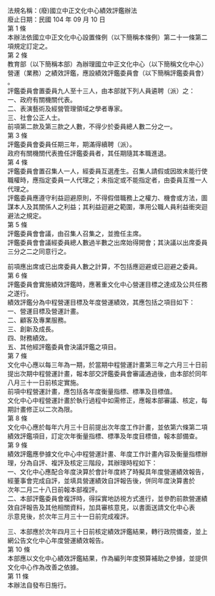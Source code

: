 法規名稱：(廢)國立中正文化中心績效評鑑辦法  
廢止日期：民國 104 年 09 月 10 日  
第 1 條  
本辦法依國立中正文化中心設置條例（以下簡稱本條例）第二十一條第二  
項規定訂定之。  
第 2 條  
教育部（以下簡稱本部）為辦理國立中正文化中心（以下簡稱文化中心）  
營運（業務）之績效評鑑，應設績效評鑑委員會（以下簡稱評鑑委員會）  
。  
評鑑委員會置委員九人至十三人，由本部就下列人員遴聘（派）之：  
一、政府有關機關代表。  
二、表演藝術及經營管理領域之學者專家。  
三、社會公正人士。  
前項第二款及第三款之人數，不得少於委員總人數二分之一。  
第 3 條  
評鑑委員會委員任期三年，期滿得續聘（派）。  
政府有關機關代表擔任評鑑委員者，其任期隨其本職進退。  
第 4 條  
評鑑委員會置召集人一人，經委員互選產生。召集人請假或因故未能行使  
職權時，應指定委員一人代理之；未指定或不能指定者，由委員互推一人  
代理之。  
評鑑委員應遵守利益迴避原則，不得假借職務上之權力、機會或方法，圖  
謀本人及其關係人之利益；其利益迴避之範圍，準用公職人員利益衝突迴  
避法之規定。  
第 5 條  
評鑑委員會會議，由召集人召集之，並擔任主席。  
評鑑委員會會議經委員總人數過半數之出席始得開會；其決議以出席委員  
三分之二之同意行之。  


前項應出席或已出席委員人數之計算，不包括應迴避或已迴避之委員。  
第 6 條  
評鑑委員會實施績效評鑑時，應著重文化中心營運目標之達成及公共任務  
之遂行。  
績效評鑑分為中程營運目標及年度營運績效，其應包括之項目如下：  
一、營運目標及營運計畫。  
二、顧客及專業服務。  
三、創新及成長。  
四、財務績效。  
五、其他經評鑑委員會決議評鑑之項目。  
第 7 條  
文化中心應以每三年為一期，於當期中程營運計畫第三年之六月三十日前  
提出次期中程營運計畫，報本部交評鑑委員會審議通過後，由本部於同年  
八月三十一日前核定實施。  
前項中程營運計畫，應包括各年度衡量指標、標準及目標值。  
文化中心中程營運計畫於執行過程中如需修正，應報本部審議、核定，每  
期計畫修正以二次為限。  
第 8 條  
文化中心應於每年六月三十日前提出次年度工作計畫，並依第六條第二項  
績效評鑑項目，訂定次年衡量指標、標準及年度目標值，報本部備查。  
第 9 條  
績效評鑑應參據文化中心中程營運計畫、年度工作計畫內容及衡量指標辦  
理，分為自評、複評及核定三階段，其辦理時程如下：  
一、文化中心應配合年度決算於會計年度終了時擬具年度營運績效報告，  
經董事會完成自評，並填具營運績效自評報告後，併同年度決算書於  
次年二月二十八日前報本部複評。  
二、本部評鑑委員會複評時，得採實地訪視方式進行，並參酌前款營運績  
效自評報告及其他相關資料，加具審核意見，以書面送請文化中心表  
示意見後，於次年三月三十一日前完成複評。  


三、本部應於次年四月三十日前核定績效評鑑結果，轉行政院備查，並上  
網公告文化中心年度營運績效報告。  
第 10 條  
本部應以文化中心績效評鑑結果，作為編列年度預算補助之參據，並提供  
文化中心作為改善之依據。  
第 11 條  
本辦法自發布日施行。  


